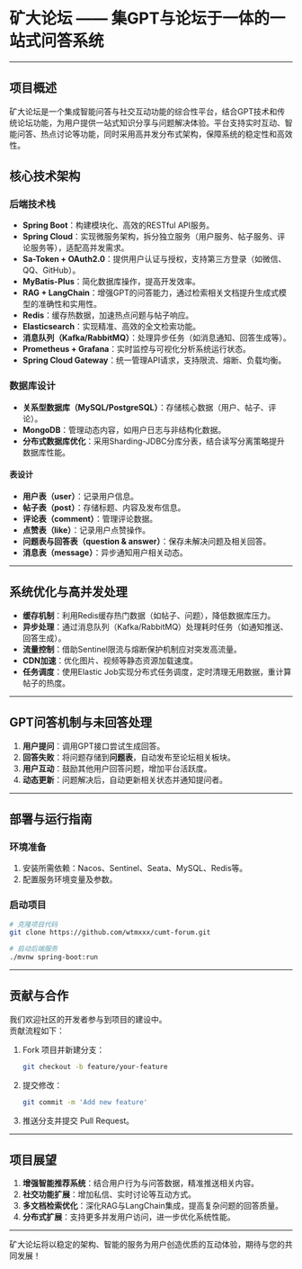 # 矿大论坛 —— 集GPT与论坛于一体的一站式问答系统

---

## 项目概述

矿大论坛是一个集成智能问答与社交互动功能的综合性平台，结合GPT技术和传统论坛功能，为用户提供一站式知识分享与问题解决体验。平台支持实时互动、智能问答、热点讨论等功能，同时采用高并发分布式架构，保障系统的稳定性和高效性。

## 核心技术架构

### **后端技术栈**

- **Spring Boot**：构建模块化、高效的RESTful API服务。
- **Spring Cloud**：实现微服务架构，拆分独立服务（用户服务、帖子服务、评论服务等），适配高并发需求。
- **Sa-Token + OAuth2.0**：提供用户认证与授权，支持第三方登录（如微信、QQ、GitHub）。
- **MyBatis-Plus**：简化数据库操作，提高开发效率。
- **RAG + LangChain**：增强GPT的问答能力，通过检索相关文档提升生成式模型的准确性和实用性。
- **Redis**：缓存热数据，加速热点问题与帖子响应。
- **Elasticsearch**：实现精准、高效的全文检索功能。
- **消息队列（Kafka/RabbitMQ）**：处理异步任务（如消息通知、回答生成等）。
- **Prometheus + Grafana**：实时监控与可视化分析系统运行状态。
- **Spring Cloud Gateway**：统一管理API请求，支持限流、熔断、负载均衡。

### **数据库设计**

- **关系型数据库（MySQL/PostgreSQL）**：存储核心数据（用户、帖子、评论）。
- **MongoDB**：管理动态内容，如用户日志与非结构化数据。
- **分布式数据库优化**：采用Sharding-JDBC分库分表，结合读写分离策略提升数据库性能。

#### **表设计**

- **用户表（user）**：记录用户信息。
- **帖子表（post）**：存储标题、内容及发布信息。
- **评论表（comment）**：管理评论数据。
- **点赞表（like）**：记录用户点赞操作。
- **问题表与回答表（question & answer）**：保存未解决问题及相关回答。
- **消息表（message）**：异步通知用户相关动态。

---

## 系统优化与高并发处理

- **缓存机制**：利用Redis缓存热门数据（如帖子、问题），降低数据库压力。
- **异步处理**：通过消息队列（Kafka/RabbitMQ）处理耗时任务（如通知推送、回答生成）。
- **流量控制**：借助Sentinel限流与熔断保护机制应对突发高流量。
- **CDN加速**：优化图片、视频等静态资源加载速度。
- **任务调度**：使用Elastic Job实现分布式任务调度，定时清理无用数据，重计算帖子的热度。

---

## GPT问答机制与未回答处理

1. **用户提问**：调用GPT接口尝试生成回答。
2. **回答失败**：将问题存储到**问题表**，自动发布至论坛相关板块。
3. **用户互动**：鼓励其他用户回答问题，增加平台活跃度。
4. **动态更新**：问题解决后，自动更新相关状态并通知提问者。

---

## 部署与运行指南

### **环境准备**

1. 安装所需依赖：Nacos、Sentinel、Seata、MySQL、Redis等。
2. 配置服务环境变量及参数。

### **启动项目**

```bash
# 克隆项目代码
git clone https://github.com/wtmxxx/cumt-forum.git

# 启动后端服务
./mvnw spring-boot:run
```

---

## 贡献与合作

我们欢迎社区的开发者参与到项目的建设中。  
贡献流程如下：

1. Fork 项目并新建分支：
   ```bash
   git checkout -b feature/your-feature
   ```
2. 提交修改：
   ```bash
   git commit -m 'Add new feature'
   ```
3. 推送分支并提交 Pull Request。

---

## 项目展望

1. **增强智能推荐系统**：结合用户行为与问答数据，精准推送相关内容。
2. **社交功能扩展**：增加私信、实时讨论等互动方式。
3. **多文档检索优化**：深化RAG与LangChain集成，提高复杂问题的回答质量。
4. **分布式扩展**：支持更多并发用户访问，进一步优化系统性能。

---

矿大论坛将以稳定的架构、智能的服务为用户创造优质的互动体验，期待与您的共同发展！